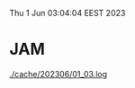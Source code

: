 Thu  1 Jun 03:04:04 EEST 2023
# JAM
<a href='./cache/202306/01_03.log'>./cache/202306/01_03.log</a>
